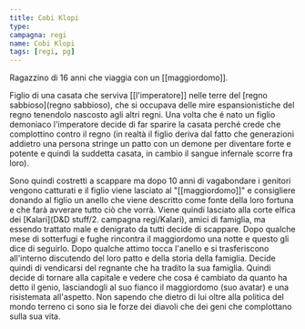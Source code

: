 ```yaml
---
title: Cobi Klopi
type: 
campagna: regi
name: Cobi Klopi
tags: [regi, pg]
---
```

Ragazzino di 16 anni che viaggia con un [[maggiordomo]]. 

Figlio di una casata che serviva [[l'imperatore]] nelle terre del [regno sabbioso](regno sabbioso), che si occupava delle mire espansionistiche del regno tenendolo nascosto agli altri regni. Una volta che é nato un figlio demoniaco l'imperatore decide di far sparire la casata perché crede che complottino contro il regno (in realtà il figlio deriva dal fatto che generazioni addietro una persona stringe un patto con un demone per diventare forte e potente e quindi la suddetta casata, in cambio il sangue infernale scorre fra loro). 

Sono quindi costretti a scappare ma dopo 10 anni di vagabondare i genitori vengono catturati e il figlio viene lasciato al "[[maggiordomo]]" e consigliere donando al figlio un anello che viene descritto come fonte della loro fortuna e che farà avverare tutto ciò che vorrà. Viene quindi lasciato alla corte elfica dei [Kalari](D&D stuff/2. campagna regi/Kalari), amici di famiglia, ma essendo trattato male e denigrato da tutti decide di scappare. Dopo qualche mese di sotterfugi e fughe rincontra il maggiordomo una notte e questo gli dice di seguirlo. Dopo qualche attimo tocca l'anello e si trasferiscono all'interno discutendo del loro patto e della storia della famiglia. Decide quindi di vendicarsi del regnante che ha tradito la sua famiglia. Quindi decide di tornare alla capitale e vedere che cosa é cambiato da quanto ha detto il genio, lasciandogli al suo fianco il maggiordomo (suo avatar) e una risistemata all'aspetto. Non sapendo che dietro di lui oltre alla politica del mondo terreno ci sono sia le forze dei diavoli che dei geni che complottano sulla sua vita.

